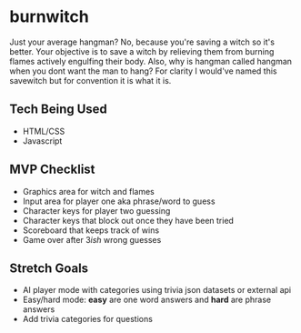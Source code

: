 # **burnwitch**
Just your average hangman? No, because you're saving a witch so it's better.
Your objective is to save a witch by relieving them from burning flames actively engulfing their body. 
Also, why is hangman called hangman when you dont want the man to hang? For clarity I would've named this savewitch but for convention it is what it is.

## **Tech Being Used**

- HTML/CSS
- Javascript

## **MVP Checklist**

- Graphics area for witch and flames
- Input area for player one aka phrase/word to guess
- Character keys for player two guessing
- Character keys that block out once they have been tried
- Scoreboard that keeps track of wins
- Game over after 3*ish* wrong guesses

## **Stretch Goals**

- AI player mode with categories using trivia json datasets or external api
- Easy/hard mode: **easy** are one word answers and **hard** are phrase answers
- Add trivia categories for questions
